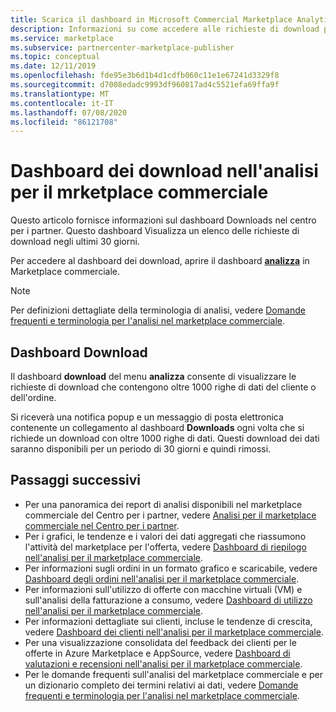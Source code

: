 ```yaml
---
title: Scarica il dashboard in Microsoft Commercial Marketplace Analytics nel centro per i partner
description: Informazioni su come accedere alle richieste di download per le offerte del Marketplace.
ms.service: marketplace
ms.subservice: partnercenter-marketplace-publisher
ms.topic: conceptual
ms.date: 12/11/2019
ms.openlocfilehash: fde95e3b6d1b4d1cdfb060c11e1e67241d3329f8
ms.sourcegitcommit: d7008edadc9993df960817ad4c5521efa69ffa9f
ms.translationtype: MT
ms.contentlocale: it-IT
ms.lasthandoff: 07/08/2020
ms.locfileid: "86121708"
---
```

# <a name="downloads-dashboard-in-commercial-marketplace-analytics"></a>Dashboard dei download nell'analisi per il mrketplace commerciale

Questo articolo fornisce informazioni sul dashboard Downloads nel centro per i partner. Questo dashboard Visualizza un elenco delle richieste di download negli ultimi 30 giorni.

Per accedere al dashboard dei download, aprire il dashboard **[analizza](https://partner.microsoft.com/dashboard/commercial-marketplace/analytics/summary)** in Marketplace commerciale.

>[!NOTE]
> Per definizioni dettagliate della terminologia di analisi, vedere [Domande frequenti e terminologia per l'analisi nel marketplace commerciale](./faq-terminology.md).

## <a name="downloads-dashboard"></a>Dashboard Download

Il dashboard **download** del menu **analizza** consente di visualizzare le richieste di download che contengono oltre 1000 righe di dati del cliente o dell'ordine.

Si riceverà una notifica popup e un messaggio di posta elettronica contenente un collegamento al dashboard **Downloads** ogni volta che si richiede un download con oltre 1000 righe di dati. Questi download dei dati saranno disponibili per un periodo di 30 giorni e quindi rimossi.

## <a name="next-steps"></a>Passaggi successivi

- Per una panoramica dei report di analisi disponibili nel marketplace commerciale del Centro per i partner, vedere [Analisi per il marketplace commerciale nel Centro per i partner](./analytics.md).
- Per i grafici, le tendenze e i valori dei dati aggregati che riassumono l'attività del marketplace per l'offerta, vedere [Dashboard di riepilogo nell'analisi per il marketplace commerciale](./summary-dashboard.md).
- Per informazioni sugli ordini in un formato grafico e scaricabile, vedere [Dashboard degli ordini nell'analisi per il marketplace commerciale](./orders-dashboard.md).
- Per informazioni sull'utilizzo di offerte con macchine virtuali (VM) e sull'analisi della fatturazione a consumo, vedere [Dashboard di utilizzo nell'analisi per il marketplace commerciale](./usage-dashboard.md).
- Per informazioni dettagliate sui clienti, incluse le tendenze di crescita, vedere [Dashboard dei clienti nell'analisi per il marketplace commerciale](./customer-dashboard.md).
- Per una visualizzazione consolidata del feedback dei clienti per le offerte in Azure Marketplace e AppSource, vedere [Dashboard di valutazioni e recensioni nell'analisi per il marketplace commerciale](./ratings-reviews.md).
- Per le domande frequenti sull'analisi del marketplace commerciale e per un dizionario completo dei termini relativi ai dati, vedere [Domande frequenti e terminologia per l'analisi nel marketplace commerciale](./faq-terminology.md).
